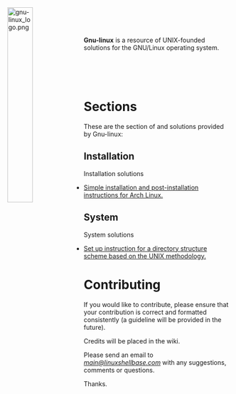 
<img src='https://raw.githubusercontent.com/unix-foundation/home/images/gnu-linux_logo.png' width='33.5%' align='left' alt='gnu-linux_logo.png'>
<br><br><br>

**Gnu-linux** is a resource of UNIX-founded solutions for the GNU/Linux operating system.
<br><br><br><br><br>

# Sections

These are the section of and solutions provided by Gnu-linux:

## Installation

Installation solutions

* [Simple installation and post-installation instructions for Arch Linux.](installation/arch-linux-install-instructions.txt)

## System

System solutions

* [Set up instruction for a directory structure scheme based on the UNIX methodology.](system/directory-structure-scheme.txt)

# Contributing

If you would like to contribute, please ensure that your contribution is correct and formatted consistently (a guideline will be provided in the future).

Credits will be placed in the wiki.

Please send an email to *main@linuxshellbase.com* with any suggestions, comments or questions.

Thanks.

